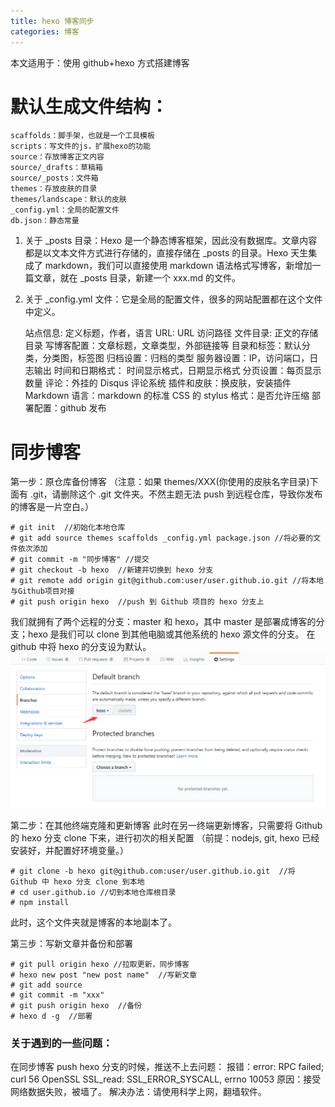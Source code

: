 ```yaml
---
title: hexo 博客同步
categories: 博客
---
```

本文适用于：使用 github+hexo 方式搭建博客
<!-- more -->

# 默认生成文件结构：
    scaffolds：脚手架，也就是一个工具模板
    scripts：写文件的js，扩展hexo的功能
    source：存放博客正文内容
    source/_drafts：草稿箱
    source/_posts：文件箱
    themes：存放皮肤的目录
    themes/landscape：默认的皮肤
    _config.yml：全局的配置文件
    db.json：静态常量

1. 关于 _posts 目录：Hexo 是一个静态博客框架，因此没有数据库。文章内容都是以文本文件方式进行存储的，直接存储在 _posts 的目录。Hexo 天生集成了 markdown，我们可以直接使用 markdown 语法格式写博客，新增加一篇文章，就在 _posts 目录，新建一个 xxx.md 的文件。

2. 关于 _config.yml 文件：它是全局的配置文件，很多的网站配置都在这个文件中定义。

    站点信息: 定义标题，作者，语言
    URL: URL 访问路径
    文件目录: 正文的存储目录
    写博客配置：文章标题，文章类型，外部链接等
    目录和标签：默认分类，分类图，标签图
    归档设置：归档的类型
    服务器设置：IP，访问端口，日志输出
    时间和日期格式： 时间显示格式，日期显示格式
    分页设置：每页显示数量
    评论：外挂的 Disqus 评论系统
    插件和皮肤：换皮肤，安装插件
    Markdown 语言：markdown 的标准
    CSS 的 stylus 格式：是否允许压缩
    部署配置：github 发布

# 同步博客

第一步：原仓库备份博客
（注意：如果 themes/XXX(你使用的皮肤名字目录)下面有 .git，请删除这个 .git 文件夹。不然主题无法 push 到远程仓库，导致你发布的博客是一片空白。）

    # git init  //初始化本地仓库
    # git add source themes scaffolds _config.yml package.json //将必要的文件依次添加
    # git commit -m "同步博客" //提交
    # git checkout -b hexo  //新建并切换到 hexo 分支
    # git remote add origin git@github.com:user/user.github.io.git //将本地与Github项目对接
    # git push origin hexo  //push 到 Github 项目的 hexo 分支上

我们就拥有了两个远程的分支：master 和 hexo，其中 master 是部署成博客的分支；hexo 是我们可以 clone 到其他电脑或其他系统的 hexo 源文件的分支。
在 github 中将 hexo 的分支设为默认。
![](/img/hexo/hexo.png)  

第二步：在其他终端克隆和更新博客
此时在另一终端更新博客，只需要将 Github 的 hexo 分支 clone 下来，进行初次的相关配置
（前提：nodejs, git, hexo 已经安装好，并配置好环境变量。）

    # git clone -b hexo git@github.com:user/user.github.io.git  //将 Github 中 hexo 分支 clone 到本地
    # cd user.github.io //切到本地仓库根目录
    # npm install

此时，这个文件夹就是博客的本地副本了。

第三步：写新文章并备份和部署

    # git pull origin hexo //拉取更新，同步博客
    # hexo new post "new post name"  //写新文章
    # git add source
    # git commit -m "xxx"
    # git push origin hexo  //备份
    # hexo d -g  //部署

### 关于遇到的一些问题：

在同步博客 push hexo 分支的时候，推送不上去问题：
报错：error: RPC failed; curl 56 OpenSSL SSL_read: SSL_ERROR_SYSCALL, errno 10053
原因：接受网络数据失败，被墙了。
解决办法：请使用科学上网，翻墙软件。